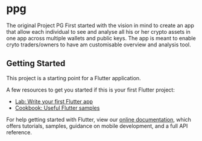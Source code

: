 # ppg

The original Project PG
First started with the vision in mind to create an app that allow each individual to see and analyse all his or her crypto assets in one app across multiple wallets and public keys.
The app is meant to enable cryto traders/owners to have am customisable overview and analysis tool.

## Getting Started

This project is a starting point for a Flutter application.

A few resources to get you started if this is your first Flutter project:

- [Lab: Write your first Flutter app](https://flutter.dev/docs/get-started/codelab)
- [Cookbook: Useful Flutter samples](https://flutter.dev/docs/cookbook)

For help getting started with Flutter, view our
[online documentation](https://flutter.dev/docs), which offers tutorials,
samples, guidance on mobile development, and a full API reference.
